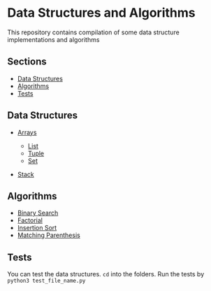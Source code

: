 # Data Structures and Algorithms

This repository contains compilation of some data structure implementations and algorithms

## Sections

- [Data Structures](#data-structures)
- [Algorithms](#algorithms)
- [Tests](#tests)


## Data Structures

- [Arrays](data-structures/array)
    - [List](data-structures/array/list)
    - [Tuple](data-structures/array/tuple)
    - [Set](data-structures/array/set)

- [Stack](data-structures/stack)


## Algorithms
- [Binary Search](algorithms/binary_search)
- [Factorial](algorithms/factorial)
- [Insertion Sort](algorithms/insertion_sort)
- [Matching Parenthesis](algorithms/matching_parenthesis)


## Tests

You can test the data structures. 
`cd` into the folders. Run the tests by `python3 test_file_name.py`

